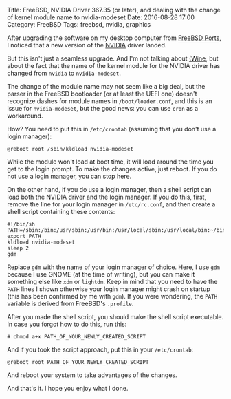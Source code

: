 Title: FreeBSD, NVIDIA Driver 367.35 (or later), and dealing with the change of kernel module name to nvidia-modeset
Date: 2016-08-28 17:00
Category: FreeBSD
Tags: freebsd, nvidia, graphics

After upgrading the software on my desktop computer from
[FreeBSD Ports](https://www.freebsd.org/ports/), I noticed that a new version
of the [NVIDIA](http://www.nvidia.com/) driver landed.

But this isn't just a seamless upgrade. And I'm not talking about
[(Wine](https://www.winehq.org/), but about the fact that the name of the
kernel module for the NVIDIA driver has changed from `nvidia` to
`nvidia-modeset`.

The change of the module name may not seem like a big deal, but the parser in
the FreeBSD bootloader (or at least the UEFI one) doesn't recognize dashes for
module names in `/boot/loader.conf`, and this is an issue for `nvidia-modeset`,
but the good news: you can use `cron` as a workaround.

How? You need to put this in `/etc/crontab` (assuming that you don't use a login manager):

	@reboot root /sbin/kldload nvidia-modeset

While the module won't load at boot time, it will load around the time you get
to the login prompt. To make the changes active, just reboot. If you do not use
a login manager, you can stop here.

On the other hand, if you do use a login manager, then a shell script can load
both the NVIDIA driver and the login manager. If you do this, first, remove
the line for your login manager in `/etc/rc.conf`, and then create a shell
script containing these contents:

	#!/bin/sh
	PATH=/sbin:/bin:/usr/sbin:/usr/bin:/usr/local/sbin:/usr/local/bin:~/bin
	export PATH
	kldload nvidia-modeset
	sleep 2
	gdm

Replace `gdm` with the name of your login manager of choice. Here, I use `gdm`
because I use GNOME (at the time of writing), but you can make it something
else like `xdm` or `lightdm`. Keep in mind that you need to have the `PATH`
lines I shown otherwise your login manager might crash on startup (this has
been confirmed by me with `gdm`). If you were wondering, the `PATH` variable is
derived from FreeBSD's `.profile`.

After you made the shell script, you should make the shell script executable.
In case you forgot how to do this, run this:

	# chmod a+x PATH_OF_YOUR_NEWLY_CREATED_SCRIPT

And if you took the script approach, put this in your `/etc/crontab`:

	@reboot root PATH_OF_YOUR_NEWLY_CREATED_SCRIPT

And reboot your system to take advantages of the changes.

And that's it. I hope you enjoy what I done.
